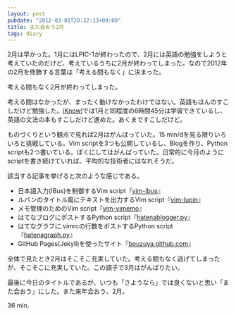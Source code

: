 ```yaml
---
layout: post
pubdate: "2012-03-01T20:32:13+09:00"
title: また会おう2月
tags: diary
---
```

2月は早かった。1月にはLPIC-1が終わったので、2月には英語の勉強をしようと考えていたのだけど、考えているうちに2月が終わってしまった。なので2012年の2月を修飾する言葉は「考える間もなく」に決まった。

考える間もなく2月が終わってしまった。

考える間はなかったが、まったく動けなかったわけではない。英語もほんのすこしだけど勉強した。[iKnow!](http://iknow.jp/)では1月と同程度の6時間45分は学習できているし、英語の文法の本もすこしだけど進めた。あくまですこしだけど。

ものづくりという観点で見れば2月はがんばっていた。15 min/dを見る限りいろいろと挑戦している。Vim scriptを3つも公開しているし、Blogを作り、Python scriptも2つ書いている。ぼくにしてはがんばっていた。日常的に今月のようにscriptを書き続けていれば、平均的な技術者にはなれそうだ。

該当する記事を挙げると次のような感じである。

- 日本語入力(IBus)を制御するVim script『[vim-ibus][]』
- ルパンのタイトル風にテキストを出力するVim script『[vim-lupin][]』
- メモ管理のためのVim script『[vim-vimemo][]』
- はてなブログにポストするPython script『[hatenablogger.py][]』
- はてなグラフに.vimrcの行数をポストするPython script『[hatenagraph.py][]』
- GitHub Pages(Jekyll)を使ったサイト『[bouzuya.github.com][]』

全体で見たとき2月はそこそこ充実していた。考える間もなく逃げてしまったが、そこそこに充実していた。この調子で3月はがんばりたい。

最後に今日のタイトルであるが、いつも「さようなら」では良くないと思い「また会おう」にした。また来年会おう、2月。

36 min.

[vim-ibus]: http://bouzuya.hatenablog.com/entry/2012/02/05/214052
[vim-lupin]: http://bouzuya.hatenablog.com/entry/2012/02/15/234257
[vim-vimemo]: http://bouzuya.github.com/2012/02/21/vim-vimemo.html
[hatenablogger.py]: http://bouzuya.github.com/2012/02/19/post-hatenablog.html
[hatenagraph.py]: http://bouzuya.github.com/2012/02/26/hatena-graph-vimrc.html
[bouzuya.github.com]: http://bouzuya.github.com/2012/02/16/jekyll.html


